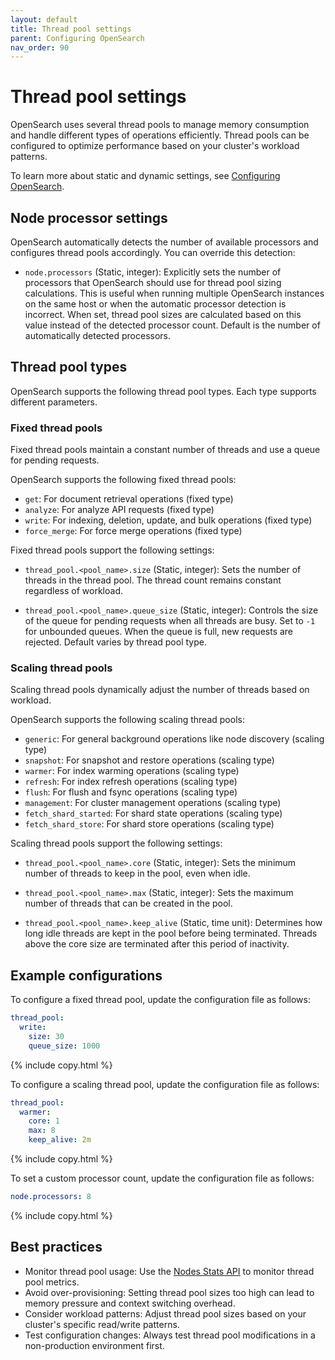 ```yaml
---
layout: default
title: Thread pool settings
parent: Configuring OpenSearch
nav_order: 90
---
```


# Thread pool settings

OpenSearch uses several thread pools to manage memory consumption and handle different types of operations efficiently. Thread pools can be configured to optimize performance based on your cluster's workload patterns.

To learn more about static and dynamic settings, see [Configuring OpenSearch]({{site.url}}{{site.baseurl}}/install-and-configure/configuring-opensearch/index/).

## Node processor settings

OpenSearch automatically detects the number of available processors and configures thread pools accordingly. You can override this detection:

- `node.processors` (Static, integer): Explicitly sets the number of processors that OpenSearch should use for thread pool sizing calculations. This is useful when running multiple OpenSearch instances on the same host or when the automatic processor detection is incorrect. When set, thread pool sizes are calculated based on this value instead of the detected processor count. Default is the number of automatically detected processors.

## Thread pool types

OpenSearch supports the following thread pool types. Each type supports different parameters.

### Fixed thread pools

Fixed thread pools maintain a constant number of threads and use a queue for pending requests. 

OpenSearch supports the following fixed thread pools:

- `get`: For document retrieval operations (fixed type)
- `analyze`: For analyze API requests (fixed type)
- `write`: For indexing, deletion, update, and bulk operations (fixed type)
- `force_merge`: For force merge operations (fixed type)

Fixed thread pools support the following settings:

- `thread_pool.<pool_name>.size` (Static, integer): Sets the number of threads in the thread pool. The thread count remains constant regardless of workload.

- `thread_pool.<pool_name>.queue_size` (Static, integer): Controls the size of the queue for pending requests when all threads are busy. Set to `-1` for unbounded queues. When the queue is full, new requests are rejected. Default varies by thread pool type.

### Scaling thread pools

Scaling thread pools dynamically adjust the number of threads based on workload.

OpenSearch supports the following scaling thread pools:

- `generic`: For general background operations like node discovery (scaling type)
- `snapshot`: For snapshot and restore operations (scaling type)
- `warmer`: For index warming operations (scaling type)  
- `refresh`: For index refresh operations (scaling type)
- `flush`: For flush and fsync operations (scaling type)
- `management`: For cluster management operations (scaling type)
- `fetch_shard_started`: For shard state operations (scaling type)
- `fetch_shard_store`: For shard store operations (scaling type)

Scaling thread pools support the following settings:

- `thread_pool.<pool_name>.core` (Static, integer): Sets the minimum number of threads to keep in the pool, even when idle.

- `thread_pool.<pool_name>.max` (Static, integer): Sets the maximum number of threads that can be created in the pool.

- `thread_pool.<pool_name>.keep_alive` (Static, time unit): Determines how long idle threads are kept in the pool before being terminated. Threads above the core size are terminated after this period of inactivity.

## Example configurations

To configure a fixed thread pool, update the configuration file as follows:

```yaml
thread_pool:
  write:
    size: 30
    queue_size: 1000
```
{% include copy.html %}

To configure a scaling thread pool, update the configuration file as follows:

```yaml
thread_pool:
  warmer:
    core: 1
    max: 8
    keep_alive: 2m
```
{% include copy.html %}

To set a custom processor count, update the configuration file as follows:

```yaml
node.processors: 8
```
{% include copy.html %}

## Best practices

- Monitor thread pool usage: Use the [Nodes Stats API]({{site.url}}{{site.baseurl}}/api-reference/nodes-apis/nodes-stats/) to monitor thread pool metrics.
- Avoid over-provisioning: Setting thread pool sizes too high can lead to memory pressure and context switching overhead.
- Consider workload patterns: Adjust thread pool sizes based on your cluster's specific read/write patterns.
- Test configuration changes: Always test thread pool modifications in a non-production environment first.